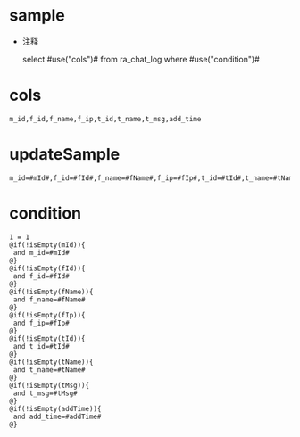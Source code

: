 sample
===
* 注释

	select #use("cols")# from ra_chat_log  where  #use("condition")#

cols
===
	m_id,f_id,f_name,f_ip,t_id,t_name,t_msg,add_time

updateSample
===
	
	m_id=#mId#,f_id=#fId#,f_name=#fName#,f_ip=#fIp#,t_id=#tId#,t_name=#tName#,t_msg=#tMsg#,add_time=#addTime#

condition
===

	1 = 1  
	@if(!isEmpty(mId)){
	 and m_id=#mId#
	@}
	@if(!isEmpty(fId)){
	 and f_id=#fId#
	@}
	@if(!isEmpty(fName)){
	 and f_name=#fName#
	@}
	@if(!isEmpty(fIp)){
	 and f_ip=#fIp#
	@}
	@if(!isEmpty(tId)){
	 and t_id=#tId#
	@}
	@if(!isEmpty(tName)){
	 and t_name=#tName#
	@}
	@if(!isEmpty(tMsg)){
	 and t_msg=#tMsg#
	@}
	@if(!isEmpty(addTime)){
	 and add_time=#addTime#
	@}
	
	